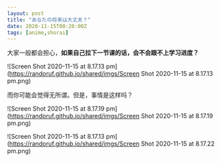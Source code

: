 ```yaml
---
layout: post
title: "あなたの将来は大丈夫？"
date: 2020-11-15T00:20:00Z
tags: [anime,shorai]
---
```




大家一般都会担心，**如果自己拉下一节课的话，会不会跟不上学习进度？**

![Screen Shot 2020-11-15 at 8.17.13 pm](https://randoruf.github.io/shared/imgs/Screen Shot 2020-11-15 at 8.17.13 pm.png)

而你可能会觉得无所谓。但是，事情是这样吗？

![Screen Shot 2020-11-15 at 8.17.19 pm](https://randoruf.github.io/shared/imgs/Screen Shot 2020-11-15 at 8.17.19 pm.png)

![Screen Shot 2020-11-15 at 8.17.13 pm](https://randoruf.github.io/shared/imgs/Screen Shot 2020-11-15 at 8.17.22 pm.png)

